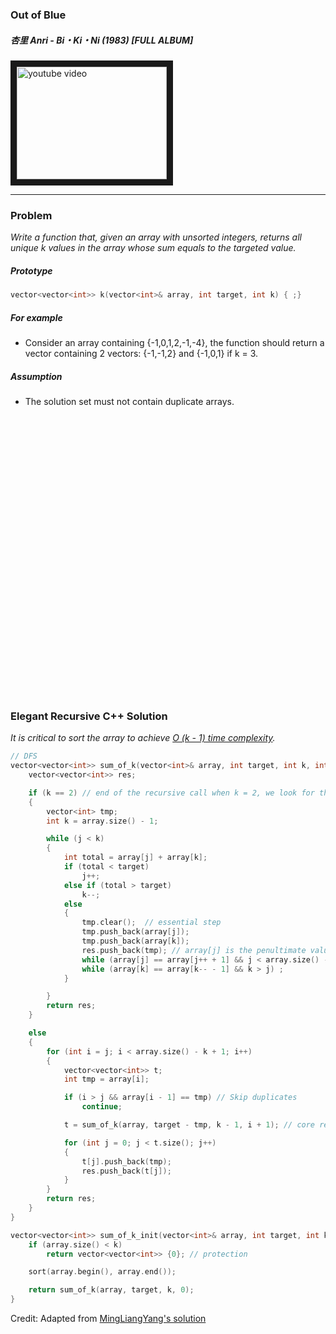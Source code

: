 ### Out of Blue

##### 杏里 Anri - Bi・Ki・Ni (1983) [FULL ALBUM]

<a href="https://www.youtube.com/watch?v=_cPJHqMBR7M
" target="_blank"><img src="http://img.youtube.com/vi/_cPJHqMBR7M/0.jpg"
alt="youtube video" width="240" height="180" border="10" /></a>

---

### Problem

*Write a function that, given an array with unsorted integers, returns all unique k values in the array whose sum equals to the targeted value.*  

##### Prototype
```c++
vector<vector<int>> k(vector<int>& array, int target, int k) { ;}
```

##### For example
* Consider an array containing {-1,0,1,2,-1,-4}, the function should return a vector containing 2 vectors: {-1,-1,2} and {-1,0,1} if k = 3.

##### Assumption
* The solution set must not contain duplicate arrays.

<pre>




























</pre>



### Elegant Recursive C++ Solution
*It is critical to sort the array to achieve [O (k - 1) time complexity](https://en.wikipedia.org/wiki/Big_O_notation).*

```c++
// DFS
vector<vector<int>> sum_of_k(vector<int>& array, int target, int k, int j) {
	vector<vector<int>> res;

	if (k == 2) // end of the recursive call when k = 2, we look for the two last integers
    {
        vector<int> tmp;
		int k = array.size() - 1;

		while (j < k)
        {
            int total = array[j] + array[k];
            if (total < target)
				j++;
            else if (total > target)
                k--;
            else
            {
				tmp.clear();  // essential step
				tmp.push_back(array[j]);  
                tmp.push_back(array[k]);
				res.push_back(tmp); // array[j] is the penultimate value and array[k] the ultimate value we are looking for
				while (array[j] == array[j++ + 1] && j < array.size() - 1) ;
				while (array[k] == array[k-- - 1] && k > j) ;
			}

		}
		return res;
    }

	else
    {
		for (int i = j; i < array.size() - k + 1; i++)
        {
			vector<vector<int>> t;
			int tmp = array[i];

			if (i > j && array[i - 1] == tmp) // Skip duplicates
                continue;  

			t = sum_of_k(array, target - tmp, k - 1, i + 1); // core recursive call

            for (int j = 0; j < t.size(); j++)
            {
                t[j].push_back(tmp);
                res.push_back(t[j]);
            }
		}
		return res;
	}
}

vector<vector<int>> sum_of_k_init(vector<int>& array, int target, int k) {
    if (array.size() < k)
        return vector<vector<int>> {0}; // protection

    sort(array.begin(), array.end());

    return sum_of_k(array, target, k, 0);
}
```

Credit: Adapted from [MingLiangYang's solution](https://github.com/MingLiangYang)
